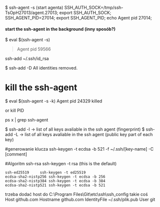 
$ ssh-agent -s (start agenta)
SSH_AUTH_SOCK=/tmp/ssh-TsOpH27013/agent.27013; export SSH_AUTH_SOCK;
SSH_AGENT_PID=27014; export SSH_AGENT_PID;
echo Agent pid 27014;


#### start the ssh-agent in the background (inny sposób?)
$ eval $(ssh-agent -s)
> Agent pid 59566

ssh-add ~/.ssh/id_rsa

$ ssh-add -D
All identities removed.

# kill the ssh-agent
$ eval $(ssh-agent -s -k)
Agent pid 24329 killed

or kill PID

ps x | grep ssh-agent

$ ssh-add -l -> list of all keys avaliable in the ssh agent (fingerprint)
$ ssh-add -L -> list of all keys avaliable in the ssh agent (public key part of each key)

#generowanie klucza
ssh-keygen -t ecdsa -b 521 -f ~/.ssh/[key-name] -C [comment]

#Algoritm
ssh-rsa	ssh-keygen -t rsa (this is the default)

	ssh-ed25519		ssh-keygen -t ed25519
	ecdsa-sha2-nistp256	ssh-keygen -t ecdsa -b 256
	ecdsa-sha2-nistp384	ssh-keygen -t ecdsa -b 384
	ecdsa-sha2-nistp521	ssh-keygen -t ecdsa -b 521

trzeba dodać host do C:\Program Files\Git\etc\ssh\ssh_config takie coś
	Host github.com
	 Hostname github.com
	 IdentityFile ~/.ssh/plik.pub
	 User git